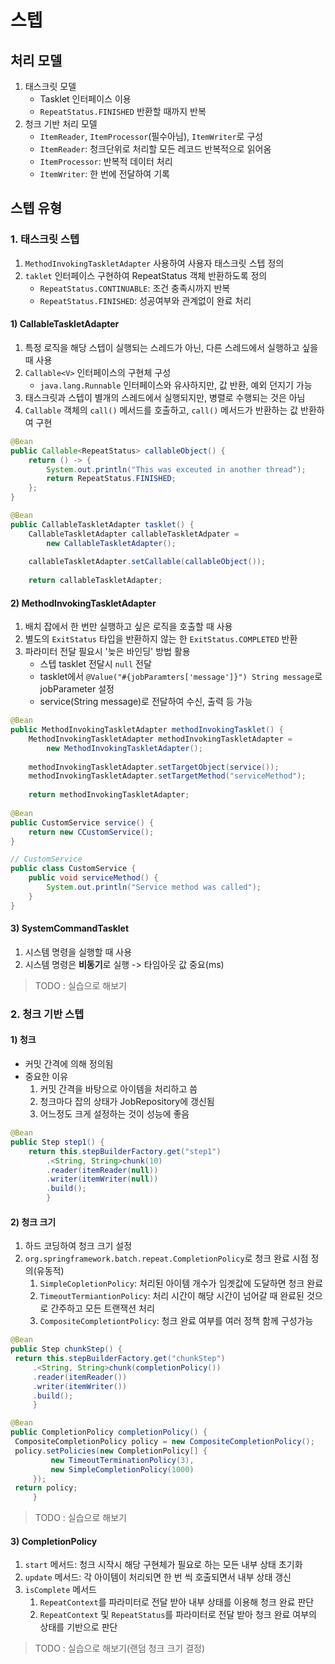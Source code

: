 # 스텝
## 처리 모델
1. 태스크릿 모델
   - Tasklet 인터페이스 이용
   - `RepeatStatus.FINISHED` 반환할 때까지 반복
2. 청크 기반 처리 모델
   - `ItemReader`, `ItemProcessor`(필수아님), `ItemWriter`로 구성
   - `ItemReader`: 청크단위로 처리할 모든 레코드 반복적으로 읽어옴
   - `ItemProcessor`: 반복적 데이터 처리
   - `ItemWriter`: 한 번에 전달하여 기록

## 스텝 유형
### 1. 태스크릿 스텝
1. `MethodInvokingTaskletAdapter` 사용하여 사용자 태스크릿 스텝 정의
2. `taklet` 인터페이스 구현하여 RepeatStatus 객체 반환하도록 정의
   - `RepeatStatus.CONTINUABLE`: 조건 충족시까지 반복
   - `RepeatStatus.FINISHED`: 성공여부와 관계없이 완료 처리

#### 1) CallableTaskletAdapter
1. 특정 로직을 해당 스텝이 실행되는 스레드가 아닌, 다른 스레드에서 실행하고 싶을 때 사용
2. `Callable<V>` 인터페이스의 구현체 구성
   - `java.lang.Runnable` 인터페이스와 유사하지만, 값 반환, 예외 던지기 가능
3. 태스크릿과 스텝이 별개의 스레드에서 실행되지만, 병렬로 수행되는 것은 아님
4. `Callable` 객체의 `call()` 메서드를 호출하고, `call()` 메서드가 반환하는 값 반환하여 구현
```java
@Bean
public Callable<RepeatStatus> callableObject() {
    return () -> {
        System.out.println("This was exceuted in another thread");
        return RepeatStatus.FINISHED;
    };
}

@Bean
public CallableTaskletAdapter tasklet() {
    CallableTaskletAdapter callableTaskletAdpater =
        new CallableTaskletAdapter();
    
    callableTaskletAdapter.setCallable(callableObject());
    
    return callableTaskletAdapter;
```

#### 2) MethodInvokingTaskletAdapter
1. 배치 잡에서 한 번만 실행하고 싶은 로직을 호출할 때 사용
2. 별도의 `ExitStatus` 타입을 반환하지 않는 한 `ExitStatus.COMPLETED` 반환
3. 파라미터 전달 필요시 '늦은 바인딩' 방법 활용
   - 스텝 tasklet 전달시 `null` 전달
   - tasklet에서 `@Value("#{jobParamters['message']}") String message`로 jobParameter 설정
   - service(String message)로 전달하여 수신, 출력 등 가능
```java
@Bean
public MethodInvokingTaskletAdapter methodInvokingTasklet() {
    MethodInvokingTaskletAdapter methodInvokingTaskletAdapter =
        new MethodInvokingTaskletAdapter();
    
    methodInvokingTaskletAdapter.setTargetObject(service());
    methodInvokingTaskletAdapter.setTargetMethod("serviceMethod");
    
    return methodInvokingTaskletAdapter;
    
@Bean
public CustomService service() {
    return new CCustomService();
}
```
```java
// CustomService
public class CustomService {
    public void serviceMethod() {
        System.out.println("Service method was called");
    }
}
```

#### 3) SystemCommandTasklet
1. 시스템 명령을 실행할 때 사용
2. 시스템 명령은 **비동기**로 실행 -> 타임아웃 값 중요(ms)
> TODO : 실습으로 해보기

### 2. 청크 기반 스텝
#### 1) 청크
   - 커밋 간격에 의해 정의됨
   - 중요한 이유
     1. 커밋 간격을 바탕으로 아이템을 처리하고 씀
     2. 청크마다 잡의 상태가 JobRepository에 갱신됨
     3. 어느정도 크게 설정하는 것이 성능에 좋음
```java
@Bean
public Step step1() {
    return this.stepBuilderFactory.get("step1")
        .<String, String>chunk(10)
        .reader(itemReader(null))
        .writer(itemWriter(null))
        .build();
        }
```
#### 2) 청크 크기
   1. 하드 코딩하여 청크 크기 설정
   2. `org.springframework.batch.repeat.CompletionPolicy`로 청크 완료 시점 정의(유동적)
      1. `SimpleCopletionPolicy`: 처리된 아이템 개수가 임곗값에 도달하면 청크 완료
      2. `TimeoutTermiantionPolicy`: 처리 시간이 해당 시간이 넘어갈 때 완료된 것으로 간주하고 모든 트랜잭션 처리
      3. `CompositeCompletiontPolicy`: 청크 완료 여부를 여러 정책 함께 구성가능
   ```java
@Bean
public Step chunkStep() {
    return this.stepBuilderFactory.get("chunkStep")
        .<String, String>chunk(completionPolicy())
        .reader(itemReader())
        .writer(itemWriter())
        .build();
        }

@Bean
public CompletionPolicy completionPolicy() {
    CompositeCompletionPolicy policy = new CompositeCompletionPolicy();
    policy.setPolicies(new CompletionPolicy[] {
            new TimeoutTerminationPolicy(3),
            new SimpleCompletionPolicy(1000)
        });
    return policy;
        }
   ```
> TODO : 실습으로 해보기

#### 3) CompletionPolicy
1. `start` 메서드: 청크 시작시 해당 구현체가 필요로 하는 모든 내부 상태 초기화
2. `update` 메서드: 각 아이템이 처리되면 한 번 씩 호출되면서 내부 상태 갱신
3. `isComplete` 메서드
   1. `RepeatContext`를 파라미터로 전달 받아 내부 상태를 이용해 청크 완료 판단
   2. `RepeatContext` 및 `RepeatStatus`를 파라미터로 전달 받아 청크 완료 여부의 상태를 기반으로 판단

> TODO : 실습으로 해보기(랜덤 청크 크기 결정)